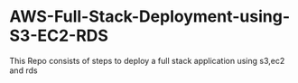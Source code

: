 # AWS-Full-Stack-Deployment-using-S3-EC2-RDS
This Repo consists of steps to deploy a full stack application using s3,ec2 and rds
